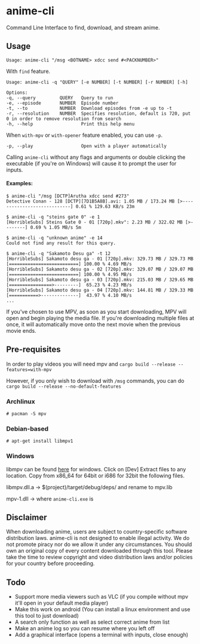 # anime-cli
Command Line Interface to find, download, and stream anime.

## Usage
```
Usage: anime-cli "/msg <BOTNAME> xdcc send #<PACKNUMBER>"
```

With `find` feature.
```
Usage: anime-cli -q "QUERY" [-e NUMBER] [-t NUMBER] [-r NUMBER] [-h]

Options:                               
-q, --query         QUERY   Query to run
-e, --episode       NUMBER  Episode number
-t, --to            NUMBER  Download episodes from -e up to -t
-r, --resolution    NUMBER  Specifies resolution, default is 720, put 0 in order to remove resolution from search
-h, --help                  Print this help menu
```

When `with-mpv` or `with-opener` feature enabled, you can use `-p`.
```
-p, --play                  Open with a player automatically
```

Calling `anime-cli` without any flags and arguments or double clicking the executable (if you're on Windows) will cause it to prompt the user for inputs.

#### Examples:
```
$ anime-cli "/msg [DCTP]Arutha xdcc send #273"
Detective Conan - 128 [DCTP][7D1B5A8B].avi: 1.05 MB / 173.24 MB [>----------------------------] 0.61 % 129.63 KB/s 23m
```
```
$ anime-cli -q "steins gate 0" -e 1
[HorribleSubs] Steins Gate 0 - 01 [720p].mkv": 2.23 MB / 322.02 MB [>--------] 0.69 % 1.05 MB/s 5m
```
```
$ anime-cli -q "unknown anime" -e 14
Could not find any result for this query.
```
```
$ anime-cli -q "Sakamoto Desu ga" -t 12
[HorribleSubs] Sakamoto desu ga - 01 [720p].mkv: 329.73 MB / 329.73 MB [==========================] 100.00 % 4.69 MB/s
[HorribleSubs] Sakamoto desu ga - 02 [720p].mkv: 329.07 MB / 329.07 MB [==========================] 100.00 % 4.95 MB/s
[HorribleSubs] Sakamoto desu ga - 03 [720p].mkv: 215.03 MB / 329.65 MB [================>---------]  65.23 % 4.23 MB/s
[HorribleSubs] Sakamoto desu ga - 04 [720p].mkv: 144.81 MB / 329.33 MB [===========>--------------]  43.97 % 4.10 MB/s
...
```

If you've chosen to use MPV, as soon as you start downloading, MPV will open and begin playing the media file. If you're downloading multiple files at once, it will automatically move onto the next movie when the previous movie ends.

## Pre-requisites
In order to play videos you will need mpv and
`cargo build --release --features=with-mpv`

However, if you only wish to download with `/msg` commands, you can do `cargo build --release --no-default-features`

### Archlinux
```
# pacman -S mpv
```

### Debian-based
```
# apt-get install libmpv1
```

### Windows
libmpv can be found [here](https://mpv.srsfckn.biz/) for windows. Click on \[Dev]
Extract files to any location.
Copy from x86_64 for 64bit or i686 for 32bit the following files.

libmpv.dll.a -> $(project)/target/debug/deps/       and rename to mpv.lib

mpv-1.dll    -> where `anime-cli.exe` is

## Disclaimer
When downloading anime, users are subject to country-specific software distribution laws. anime-cli is not designed to enable illegal activity. We do not promote piracy nor do we allow it under any circumstances. You should own an original copy of every content downloaded through this tool. Please take the time to review copyright and video distribution laws and/or policies for your country before proceeding.

## Todo
* Support more media viewers such as VLC (if you compile without mpv it'll open in your default media player)
* Make this work on android (You can install a linux environment and use this tool to just download)
* A search only function as well as select correct anime from list
* Make an anime log so you can resume where you left off
* Add a graphical interface (opens a terminal with inputs, close enough)